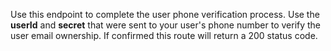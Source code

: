 Use this endpoint to complete the user phone verification process. Use the **userId** and **secret** that were sent to your user's phone number to verify the user email ownership. If confirmed this route will return a 200 status code.
